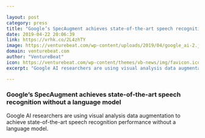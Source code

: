 ```yaml
---

layout: post
category: press
title: "Google’s SpecAugment achieves state-of-the-art speech recognition without a language model"
date: 2019-04-22 20:06:39
link: https://vrhk.co/2L4zhTY
image: https://venturebeat.com/wp-content/uploads/2019/04/google_ai-2.jpg?w=1200&strip=all
domain: venturebeat.com
author: "VentureBeat"
icon: https://venturebeat.com/wp-content/themes/vb-news/img/favicon.ico
excerpt: "Google AI researchers are using visual analysis data augmentation to achieve state-of-the-art speech recognition performance without a language model."

---
```


### Google’s SpecAugment achieves state-of-the-art speech recognition without a language model

Google AI researchers are using visual analysis data augmentation to achieve state-of-the-art speech recognition performance without a language model.